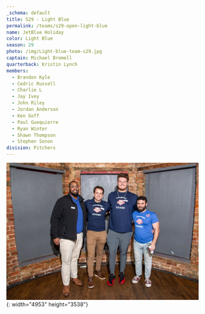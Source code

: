 ```yaml
---
_schema: default
title: S29 - Light Blue
permalink: /teams/s29-open-light-blue
name: JetBlue Holiday
color: Light Blue
season: 29
photo: /img/Light-blue-team-s29.jpg
captain: Michael Bromell
quarterback: Kristin Lynch
members:
  - Brandon Kyle
  - Cedric Russell
  - Charlie L
  - Jay Ivey
  - John Riley
  - Jordan Anderson
  - Ken Goff
  - Paul Guequierre
  - Ryan Winter
  - Shawn Thompson
  - Stephen Sonon
division: Pitchers
---
```

![](/img/da2-7066.jpg){: width="4953" height="3538"}